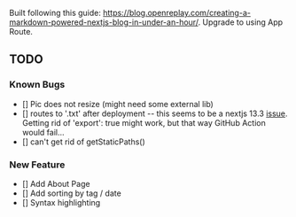 Built following this guide: https://blog.openreplay.com/creating-a-markdown-powered-nextjs-blog-in-under-an-hour/. Upgrade to using App Route.

## TODO
### Known Bugs
- [] Pic does not resize (might need some external lib)
- [] <Link href="/"> routes to '.txt' after deployment 
    -- this seems to be a nextjs 13.3 [issue](https://github.com/vercel/next.js/issues/48996#issuecomment-1532693355). Getting rid of 'export': true might work, but that way GitHub Action would fail...
- [] can't get rid of getStaticPaths()

### New Feature
- [] Add About Page
- [] Add sorting by tag / date
- [] Syntax highlighting
